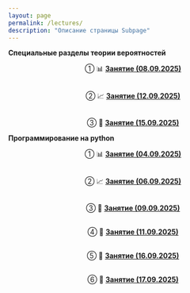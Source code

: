 ```yaml
---
layout: page
permalink: /lectures/
description: "Описание страницы Subpage"
---
```


**Специальные разделы теории вероятностей**

<div style="text-align: center;">

① 📊 <strong><a href="https://disk.yandex.ru/d/GztepiWiSsZDTQ">Занятие (08.09.2025)</a></strong><br><br>

② 📈 <strong><a href="https://disk.yandex.ru/d/VoGwTcjon12dWg">Занятие (12.09.2025)</a></strong><br><br>

③ 🎯 <strong><a href="https://disk.yandex.ru/d/HSzUHScWr8P6tg">Занятие (15.09.2025)</a></strong>

</div>

**Программирование на python**

<div style="text-align: center;">

① 📊 <strong><a href="https://disk.yandex.ru/d/5tPfPHnO5Y7OBA">Занятие (04.09.2025)</a></strong><br><br>

② 📈 <strong><a href="https://disk.yandex.ru/d/jOGOC36Z7qXC2g">Занятие (06.09.2025)</a></strong><br><br>

③ 🎯 <strong><a href="https://disk.yandex.ru/d/QamXavMvDDw6uw">Занятие (09.09.2025)</a></strong><br><br>

④ 🔢 <strong><a href="https://disk.yandex.ru/d/UgY3VgRyJINFtg">Занятие (11.09.2025)</a></strong><br><br>

⑤ 📐 <strong><a href="https://disk.yandex.ru/d/bq9mGcMPbkfVqw">Занятие (16.09.2025)</a></strong><br><br>

⑥ 🧮 <strong><a href="https://disk.yandex.ru/d/sRB6AqKz5Z_xMA">Занятие (17.09.2025)</a></strong>

</div>